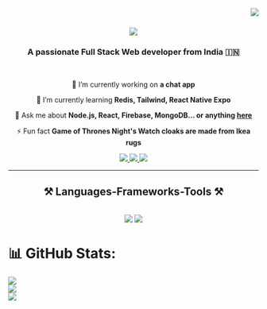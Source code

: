 <img align="right" src="https://visitor-badge.laobi.icu/badge?page_id=TacticalReader.TacticalReader" />

<h1 align="center">
    <img src="https://readme-typing-svg.herokuapp.com/?font=Righteous&size=35&center=true&vCenter=true&width=500&height=70&duration=4000&lines=Hi+There!+👋;+I'm+Mr.+Nobody!;" />
</h1>

<h3 align="center">A passionate Full Stack Web developer from India 🇮🇳 </h3>
<br/>

<div align="center">

 🔭 I’m currently working on **a chat app**

 🌱 I’m currently learning **Redis, Tailwind, React Native Expo**

💬 Ask me about **Node.js, React, Firebase, MongoDB... or anything [here](https://github.com/TacticalReader/TacticalReader/issues)**

⚡ Fun fact **Game of Thrones Night's Watch cloaks are made from Ikea rugs**

 </div>

 <div align="center"> 
  <a href="mailto:srivastavatanmay561@gmail.com">
    <img src="https://img.shields.io/badge/Gmail-333333?style=for-the-badge&logo=gmail&logoColor=red" />
  </a>
  <a href="https://in.linkedin.com/in/yash-srivastava-428928227" target="_blank">
    <img src="https://img.shields.io/badge/LinkedIn-0077B5?style=for-the-badge&logo=linkedin&logoColor=white" target="_blank" />
  </a>
  <a href="https://github.com/TacticalReader" target="_blank">
     <img src="https://img.shields.io/badge/Portfolio-FF5722?style=for-the-badge&logo=todoist&logoColor=white" target="_blank" /> 
  </a>
</div>


 <hr/>
 
<h2 align="center">⚒️ Languages-Frameworks-Tools ⚒️</h2>
<br/>
<div align="center">
      <img src="https://skillicons.dev/icons?i=react,bootstrap,mui,html,css,vscode,github,figma,tailwind,git,r" />
    <img src="https://skillicons.dev/icons?i=nodejs,python,javascript,typescript,firebase,mongodb,c,java,nextjs,mysql,flask" />
    <br>
</div>

# 📊 GitHub Stats:
![](https://github-readme-stats.vercel.app/api?username=TacticalReader&theme=dark&hide_border=false&include_all_commits=true&count_private=true)<br/>
![](https://github-readme-streak-stats.herokuapp.com/?user=TacticalReader&theme=dark&hide_border=false)<br/>
![](https://github-readme-stats.vercel.app/api/top-langs/?username=TacticalReader&theme=dark&hide_border=false&include_all_commits=true&count_private=true&layout=compact)

<!-- Proudly created with GPRM ( https://gprm.itsvg.in ) -->
